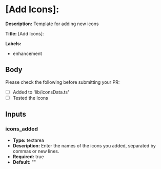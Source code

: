 # [Add Icons]: 

**Description:** Template for adding new icons

**Title:** [Add Icons]: 

**Labels:**
- enhancement

## Body
Please check the following before submitting your PR:

- [ ] Added to 'lib/iconsData.ts'
- [ ] Tested the Icons

## Inputs

### icons_added
- **Type:** textarea
- **Description:** Enter the names of the icons you added, separated by commas or new lines.
- **Required:** true
- **Default:** ""